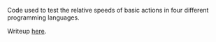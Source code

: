 Code used to test the relative speeds of basic actions in four different programming languages.  

Writeup [here](http://kevinsprong.com/posts/2014/05/07/language-speeds/).
